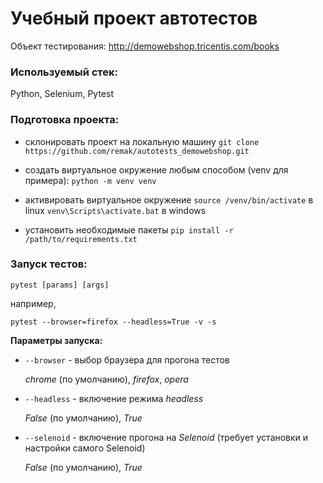 # Учебный проект автотестов
Объект тестирования: http://demowebshop.tricentis.com/books

### Используемый стек:

Python, Selenium, Pytest



### Подготовка проекта:
- склонировать проект на локальную машину
`git clone https://github.com/remak/autotests_demowebshop.git`

- создать виртуальное окружение любым способом (venv для примера):
`python -m venv venv`

- активировать виртуальное окружение
`source /venv/bin/activate` в linux
`venv\Scripts\activate.bat` в windows

- установить необходимые пакеты
`pip install -r /path/to/requirements.txt`

### Запуск тестов:
`pytest [params] [args]`

например,

`pytest --browser=firefox --headless=True -v -s`

**Параметры запуска:**
- `--browser` - выбор браузера для прогона тестов

   *chrome* (по умолчанию), *firefox*, *opera*

- `--headless` - включение режима *headless*

   *False* (по умолчанию), *True*

- `--selenoid` - включение прогона на *Selenoid* (требует установки и настройки самого Selenoid) 
  
   *False* (по умолчанию), *True*
